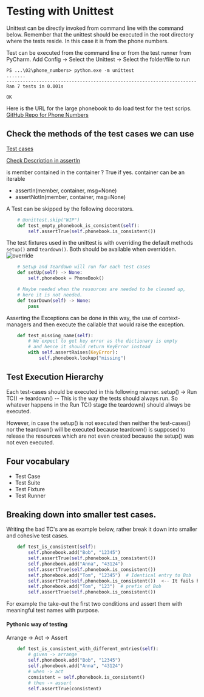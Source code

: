 # Testing with Unittest 

Unittest can be directly invoked from command line with the command below. 
Remember that the unittest should be executed in the root directory where the 
tests reside. In this case it is from the phone numbers. 

Test can be executed from the command line or from the test runner from PyCharm. 
Add Config -> Select the Unittest -> Select the folder/file to run 

```text
PS ...\02\phone_numbers> python.exe -m unittest 
.......
----------------------------------------------------------------------
Ran 7 tests in 0.001s

OK
```

Here is the URL for the large phonebook to do load test for the test scrips.
[GitHub Repo for Phone Numbers](https://github.com/emilybache/Phone-Numbers-Kata)

## Check the methods of the test cases we can use 

[Test cases](https://docs.python.org/3/library/unittest.html#test-cases)

[Check Description in assertIn](https://docs.python.org/3/library/unittest.html#unittest.TestCase.assertIn)

is member contained in the container ? True if yes. container can be an iterable

* assertIn(member, container, msg=None) 
* assertNotIn(member, container, msg=None)

A Test can be skipped by the following decorators.    
```python
    # @unittest.skip("WIP")
    def test_empty_phonebook_is_consistent(self):
        self.assertTrue(self.phonebook.is_consistent())
```

The test fixtures used in the unittest is with overriding the default methods `setup()` amd `teardown()`. Both should be available when overridden.
![override](https://user-images.githubusercontent.com/43293317/167314199-5b07700b-962c-42d5-9aa9-1374a6e37611.PNG)

```python
    # Setup and Teardown will run for each test cases
    def setUp(self) -> None:
        self.phonebook = PhoneBook()

    # Maybe needed when the resources are needed to be cleaned up,
    # here it is not needed.
    def tearDown(self) -> None:
        pass
```

Asserting the Exceptions can be done in this way, the use of context-managers and then execute the callable that would raise the exception.

```python
    def test_missing_name(self):
        # We expect to get key error as the dictionary is empty
        # and hence it should return KeyError instead
        with self.assertRaises(KeyError):
            self.phonebook.lookup("missing")
```

## Test Execution Hierarchy

Each test-cases should be executed in this following manner.
setup() -> Run TC() -> teardown() -- This is the way the tests should always run.
So whatever happens in the Run TC() stage the teardown() should always be executed. 


However, in case the setup() is not executed then neither the test-cases() nor the teardown() will be executed because teardown() is supposed to release the resources which are not even created because the setup() was not even executed. 

## Four vocabulary 

* Test Case 
* Test Suite
* Test Fixture 
* Test Runner 

## Breaking down into smaller test cases.

Writing the bad TC's are as example below, rather break it down into smaller and cohesive test cases. 
```python
    def test_is_consistent(self):
        self.phonebook.add("Bob", "12345")
        self.assertTrue(self.phonebook.is_consistent())
        self.phonebook.add("Anna", "43124")
        self.assertTrue(self.phonebook.is_consistent())
        self.phonebook.add("Tom", "12345")  # Identical entry to Bob
        self.assertTrue(self.phonebook.is_consistent())  <-- It fails here and the rest would not be executed
        self.phonebook.add("Tom", "123")  # prefix of Bob
        self.assertTrue(self.phonebook.is_consistent())
```

For example the take-out the first two conditions and assert them with meaningful test names with purpose. 
#### **Pythonic way of testing** 
Arrange -> Act -> Assert

```python
    def test_is_consistent_with_different_entries(self):
        # given -> arrange
        self.phonebook.add("Bob", "12345")
        self.phonebook.add("Anna", "43124")
        # when -> act
        consistent = self.phonebook.is_consistent()
        # then -> assert
        self.assertTrue(consistent)
```



